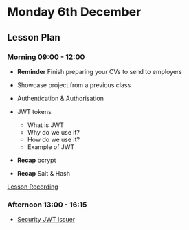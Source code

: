 # Monday 6th December

## Lesson Plan

### Morning 09:00 - 12:00

+ **Reminder** Finish preparing your CVs to send to employers
+ Showcase project from a previous class

+ Authentication & Authorisation
+ JWT tokens
  + What is JWT
  + Why do we use it?
  + How do we use it?
  + Example of JWT
+ **Recap** bcrypt
+ **Recap** Salt & Hash

[Lesson Recording](https://us02web.zoom.us/rec/share/rYCXqwR2eVsQo-a_5AcqM6zQKqucxma9LQZtVLfYGyz92IvFBA2nxhUyumJi1Z8s.MMdgdw7YPZOKeHdj)

### Afternoon 13:00 - 16:15

+ [Security JWT Issuer](https://github.com/FrancoSpeziali/security-jwt-issuer)
